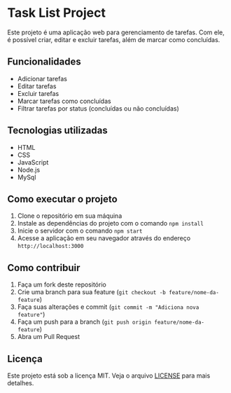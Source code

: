 # Task List Project

Este projeto é uma aplicação web para gerenciamento de tarefas. Com ele, é possível criar, editar e excluir tarefas, além de marcar como concluídas.

## Funcionalidades

- Adicionar tarefas
- Editar tarefas
- Excluir tarefas
- Marcar tarefas como concluídas
- Filtrar tarefas por status (concluídas ou não concluídas)

## Tecnologias utilizadas

- HTML
- CSS
- JavaScript
- Node.js
- MySql

## Como executar o projeto

1. Clone o repositório em sua máquina
2. Instale as dependências do projeto com o comando `npm install`
3. Inicie o servidor com o comando `npm start`
4. Acesse a aplicação em seu navegador através do endereço `http://localhost:3000`

## Como contribuir

1. Faça um fork deste repositório
2. Crie uma branch para sua feature (`git checkout -b feature/nome-da-feature`)
3. Faça suas alterações e commit (`git commit -m "Adiciona nova feature"`)
4. Faça um push para a branch (`git push origin feature/nome-da-feature`)
5. Abra um Pull Request

## Licença

Este projeto está sob a licença MIT. Veja o arquivo [LICENSE](LICENSE) para mais detalhes.